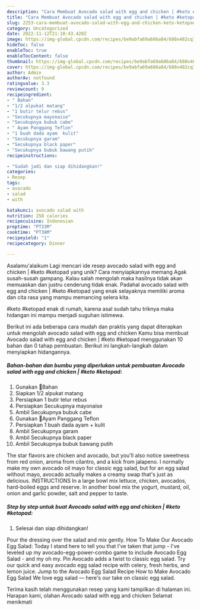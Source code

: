 ```yaml
---
description: "Cara Membuat Avocado salad with egg and chicken | #keto #ketopad{ yang Menggugah Selera"
title: "Cara Membuat Avocado salad with egg and chicken | #keto #ketopad{ yang Menggugah Selera"
slug: 2253-cara-membuat-avocado-salad-with-egg-and-chicken-keto-ketopad-yang-menggugah-selera
category: Uncategorized
date: 2022-11-12T21:10:43.420Z
image: https://img-global.cpcdn.com/recipes/be9abfa69a686a84/680x482cq70/avocado-salad-with-egg-and-chicken-keto-ketopad-foto-resep-utama.jpg
hideToc: false
enableToc: true
enableTocContent: false
thumbnail: https://img-global.cpcdn.com/recipes/be9abfa69a686a84/680x482cq70/avocado-salad-with-egg-and-chicken-keto-ketopad-foto-resep-utama.jpg
cover: https://img-global.cpcdn.com/recipes/be9abfa69a686a84/680x482cq70/avocado-salad-with-egg-and-chicken-keto-ketopad-foto-resep-utama.jpg
author: Admin
authorAv: notfound
ratingvalue: 3.3
reviewcount: 9
recipeingredient:
- " Bahan"
- "1/2 alpukat matang"
- "1 butir telur rebus"
- "Secukupnya mayonaise"
- "Secukupnya bubuk cabe"
- " Ayam Panggang Teflon"
- "1 buah dada ayam  kulit"
- "Secukupnya garam"
- "Secukupnya black paper"
- "Secukupnya bubuk bawang putih"
recipeinstructions:

- "Sudah jadi dan siap dihidangkan!"
categories:
- Resep
tags:
- avocado
- salad
- with

katakunci: avocado salad with 
nutrition: 258 calories
recipecuisine: Indonesian
preptime: "PT33M"
cooktime: "PT38M"
recipeyield: "1"
recipecategory: Dinner

---
```



Asalamu'alaikum Lagi mencari ide resep avocado salad with egg and chicken | #keto #ketopad yang unik? Cara menyiapkannya memang Agak susah-susah gampang. Kalau salah mengolah maka hasilnya tidak akan memuaskan dan justru cenderung tidak enak. Padahal avocado salad with egg and chicken | #keto #ketopad yang enak selayaknya memiliki aroma dan cita rasa yang mampu memancing selera kita.

 #keto #ketopad enak di rumah, karena asal sudah tahu triknya maka hidangan ini mampu menjadi suguhan istimewa.


Berikut ini ada beberapa cara mudah dan praktis yang dapat diterapkan untuk mengolah avocado salad with egg and chicken  Kamu bisa membuat Avocado salad with egg and chicken | #keto #ketopad menggunakan 10 bahan dan 0 tahap pembuatan. Berikut ini langkah-langkah dalam menyiapkan hidangannya.

<!--inarticleads1-->

##### Bahan-bahan dan bumbu yang diperlukan untuk pembuatan Avocado salad with egg and chicken | #keto #ketopad:

1. Gunakan  🍃Bahan
1. Siapkan 1/2 alpukat matang
1. Persiapkan 1 butir telur rebus
1. Persiapkan Secukupnya mayonaise
1. Ambil Secukupnya bubuk cabe
1. Gunakan  🍃Ayam Panggang Teflon
1. Persiapkan 1 buah dada ayam + kulit
1. Ambil Secukupnya garam
1. Ambil Secukupnya black paper
1. Ambil Secukupnya bubuk bawang putih


The star flavors are chicken and avocado, but you&#39;ll also notice sweetness from red onion, aroma from cilantro, and a kick from jalapeno. I normally make my own avocado oil mayo for classic egg salad, but for an egg salad without mayo, avocado actually makes a creamy swap that&#39;s just as delicious. INSTRUCTIONS In a large bowl mix lettuce, chicken, avocados, hard-boiled eggs and reserve. In another bowl mix the yogurt, mustard, oil, onion and garlic powder, salt and pepper to taste. 

<!--inarticleads2-->

##### Step by step untuk buat Avocado salad with egg and chicken | #keto #ketopad:


1. Selesai dan siap dihidangkan!

Pour the dressing over the salad and mix gently. How To Make Our Avocado Egg Salad: Today I stand here to tell you that I&#39;ve taken that jump - I&#39;ve leveled up my avocado-egg-power-combo game to include Avocado Egg Salad - and my oh my. Pin Avocado adds a twist to classic egg salad. Try our quick and easy avocado egg salad recipe with celery, fresh herbs, and lemon juice. Jump to the Avocado Egg Salad Recipe How to Make Avocado Egg Salad We love egg salad — here&#39;s our take on classic egg salad. 

Terima kasih telah menggunakan resep yang kami tampilkan di halaman ini. Harapan kami, olahan Avocado salad with egg and chicken  Selamat menikmati

